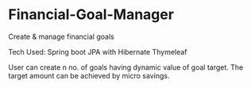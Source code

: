 # Financial-Goal-Manager
Create &amp; manage financial goals

Tech Used:
Spring boot
JPA with Hibernate
Thymeleaf

User can create n no. of goals having dynamic value of goal target. The target amount can be achieved by micro savings.
